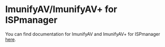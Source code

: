 # ImunifyAV/ImunifyAV+ for ISPmanager


You can find documentation for ImunifyAV and ImunifyAV+ for ISPmanager [here](https://docs.ispsystem.com/ispmanager-lite/integrations/integration-with-imunifyav).



